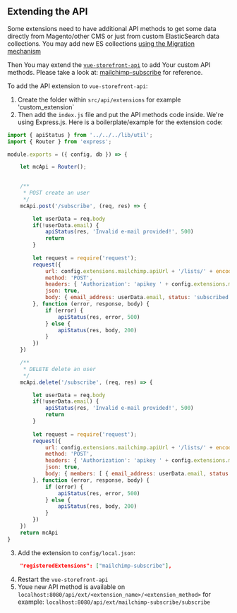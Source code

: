 ## Extending the API

Some extensions need to have additional API methods to get some data directly from Magento/other CMS or just from custom ElasticSearch data collections.
You may add new ES collections [using the Migration mechanism](https://github.com/DivanteLtd/vue-storefront-api/blob/master/doc/1.%20Data%20schema%20and%20migrations.md)

Then You may extend the [`vue-storefront-api`](https://github.com/DivanteLtd/vue-storefront-api) to add Your custom API methods. Please take a look at: [mailchimp-subscribe](https://github.com/DivanteLtd/vue-storefront-api/blob/master/src/api/extensions/mailchimp-subscribe/index.js) for reference.

To add the API extension to `vue-storefront-api`:

1. Create the folder within `src/api/extensions` for example 'custom_extension`
2. Then add the `index.js` file and put the API methods code inside. We're using Express.js. Here is a boilerplate/example for the extension code:

```js
import { apiStatus } from '../../../lib/util';
import { Router } from 'express';

module.exports = ({ config, db }) => {

	let mcApi = Router();
	

	/** 
	 * POST create an user
	 */
	mcApi.post('/subscribe', (req, res) => {

		let userData = req.body
		if(!userData.email) {
			apiStatus(res, 'Invalid e-mail provided!', 500)
			return
		}
		
		let request = require('request');
		request({
			url: config.extensions.mailchimp.apiUrl + '/lists/' + encodeURIComponent(config.extensions.mailchimp.listId) + '/members',
			method: 'POST',
			headers: { 'Authorization': 'apikey ' + config.extensions.mailchimp.apiKey },
			json: true,
			body: { email_address: userData.email, status: 'subscribed' }
		}, function (error, response, body) {
			if (error) {
				apiStatus(res, error, 500)
			} else {
				apiStatus(res, body, 200)
			}
		})
	})

	/** 
	 * DELETE delete an user
	 */
	mcApi.delete('/subscribe', (req, res) => {

		let userData = req.body
		if(!userData.email) {
			apiStatus(res, 'Invalid e-mail provided!', 500)
			return
		}
		
		let request = require('request');
		request({
			url: config.extensions.mailchimp.apiUrl + '/lists/' + encodeURIComponent(config.extensions.mailchimp.listId),
			method: 'POST',
			headers: { 'Authorization': 'apikey ' + config.extensions.mailchimp.apiKey },
			json: true,
			body: { members: [ { email_address: userData.email, status: 'unsubscribed' } ], "update_existing": true }
		}, function (error, response, body) {
			if (error) {
				apiStatus(res, error, 500)
			} else {
				apiStatus(res, body, 200)
			}
		})
	})	
	return mcApi
}
```

3. Add the extension to `config/local.json`:

```json
	"registeredExtensions": ["mailchimp-subscribe"],
```

4. Restart the `vue-storefront-api`
5. Youe new API method is available on `localhost:8080/api/ext/<extension_name>/<extension_method>` for example: `localhost:8080/api/ext/mailchimp-subscribe/subscribe`

